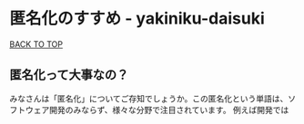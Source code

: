 # 匿名化のすすめ - yakiniku-daisuki

[BACK TO TOP](yakiniku-daisuki.github.io)

## 匿名化って大事なの？

みなさんは「匿名化」についてご存知でしょうか。この匿名化という単語は、ソフトウェア開発のみならず、様々な分野で注目されています。
例えば開発では
